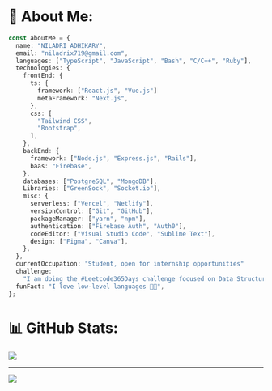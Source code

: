 # 💫 About Me:

```typescript
const aboutMe = {
  name: "NILADRI ADHIKARY",
  email: "niladrix719@gmail.com",
  languages: ["TypeScript", "JavaScript", "Bash", "C/C++", "Ruby"],
  technologies: {
    frontEnd: {
      ts: {
        framework: ["React.js", "Vue.js"]
        metaFramework: "Next.js",
      },
      css: [
        "Tailwind CSS",
        "Bootstrap",
      ],
    },
    backEnd: {
      framework: ["Node.js", "Express.js", "Rails"],
      baas: "Firebase",
    },
    databases: ["PostgreSQL", "MongoDB"],
    Libraries: ["GreenSock", "Socket.io"],
    misc: {
      serverless: ["Vercel", "Netlify"],
      versionControl: ["Git", "GitHub"],
      packageManager: ["yarn", "npm"],
      authentication: ["Firebase Auth", "Auth0"],
      codeEditor: ["Visual Studio Code", "Sublime Text"],
      design: ["Figma", "Canva"],
    },
  },
  currentOccupation: "Student, open for internship opportunities"
  challenge:
    "I am doing the #Leetcode365Days challenge focused on Data Structures and Algorithms",
  funFact: "I love low-level languages 🤖🔧",
};
```

# 📊 GitHub Stats:
![](https://github-readme-streak-stats.herokuapp.com/?user=niladrix719&theme=dark&hide_border=false)<br/>

---
[![](https://visitcount.itsvg.in/api?id=niladrix719&icon=0&color=0)](https://visitcount.itsvg.in)

<!-- Proudly created with GPRM ( https://gprm.itsvg.in ) -->
